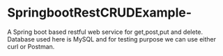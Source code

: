 # SpringbootRestCRUDExample-
A Spring boot based restful web service for get,post,put and delete. Database used here is MySQL and for testing purpose we can use either curl or Postman.
